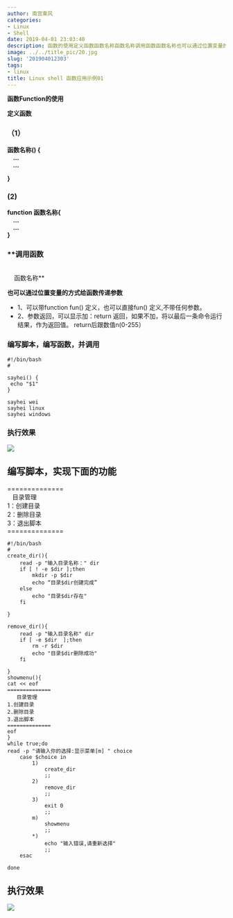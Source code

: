 ```yaml
---
author: 南宫乘风
categories:
- Linux
- Shell
date: 2019-04-01 23:03:40
description: 函数的使用定义函数函数名称函数名称调用函数函数名称也可以通过位置变量的方式给函数传递参数、可以带定义，也可以直接定义不带任何参数。、参数返回，可以显示加：返回，如果不加，将以最后一条命令运行结果，作为。。。。。。。
image: ../../title_pic/20.jpg
slug: '201904012303'
tags:
- linux
title: Linux shell 函数应用示例01
---
```


<!--more-->

**函数Function的使用**

**定义函数**

### **（1）**

**函数名称\(\) \{<!-- \-->  
    ...  
    ...**

**\}**

### **\(2\)**

**function 函数名称\{<!-- \-->  
    ...  
    ...  
\}**

### **调用函数  
      
    函数名称**

**也可以通过位置变量的方式给函数传递参数**

- 1、可以带function fun\(\) 定义，也可以直接fun\(\) 定义,不带任何参数。
- 2、参数返回，可以显示加：return 返回，如果不加，将以最后一条命令运行结果，作为返回值。 return后跟数值n\(0-255）

### 编写脚本，编写函数，并调用

```
#!/bin/bash
#

sayhei() {
 echo "$1"
}

sayhei wei
sayhei linux
sayhei windows
```

### **执行效果**

![](../../image/20190401230150113.png)

## 编写脚本，实现下面的功能  
\==============  
   目录管理  
1：创建目录  
2：删除目录  
3：退出脚本  
\==============

```
#!/bin/bash
#
create_dir(){
    read -p "输入目录名称：" dir
    if [ ! -e $dir ];then
        mkdir -p $dir
        echo “目录$dir创建完成”
    else
        echo "目录$dir存在"
    fi

}

remove_dir(){
    read -p "输入目录名称" dir
    if [ -e $dir  ];then
        rm -r $dir
        echo "目录$dir删除成功"
    fi

}
showmenu(){
cat << eof
==============
   目录管理
1.创建目录
2.删除目录
3.退出脚本
==============
eof
}
while true;do
read -p "请输入你的选择:显示菜单[m] " choice
    case $choice in
        1)
            create_dir
            ;;
        2)
            remove_dir
            ;;
        3)    
            exit 0
            ;;
        m)
            showmenu
            ;;
        *)
            echo "输入错误,请重新选择"
            ;;
    esac

done
```

## 执行效果

![](../../image/20190401230323209.png)